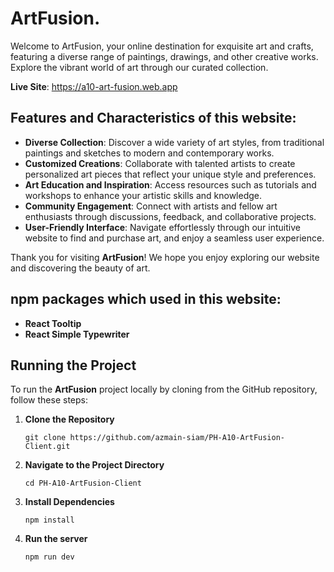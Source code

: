 # ArtFusion.

Welcome to ArtFusion, your online destination for exquisite art and crafts, featuring a diverse range of paintings, drawings, and other creative works. Explore the vibrant world of art through our curated collection.

**Live Site**: https://a10-art-fusion.web.app

## Features and Characteristics of this website:

- **Diverse Collection**: Discover a wide variety of art styles, from traditional paintings and sketches to modern and contemporary works.
- **Customized Creations**: Collaborate with talented artists to create personalized art pieces that reflect your unique style and preferences.
- **Art Education and Inspiration**: Access resources such as tutorials and workshops to enhance your artistic skills and knowledge.
- **Community Engagement**: Connect with artists and fellow art enthusiasts through discussions, feedback, and collaborative projects.
- **User-Friendly Interface**: Navigate effortlessly through our intuitive website to find and purchase art, and enjoy a seamless user experience.

Thank you for visiting **ArtFusion**! We hope you enjoy exploring our website and discovering the beauty of art.

## npm packages which used in this website:

- **React Tooltip**
- **React Simple Typewriter**


## Running the Project

To run the **ArtFusion** project locally by cloning from the GitHub repository, follow these steps:

1. **Clone the Repository**

   ```terminal
   git clone https://github.com/azmain-siam/PH-A10-ArtFusion-Client.git
2. **Navigate to the Project Directory**

   ```terminal
   cd PH-A10-ArtFusion-Client
3. **Install Dependencies**

   ```terminal
   npm install
4. **Run the server**

   ```terminal
   npm run dev
